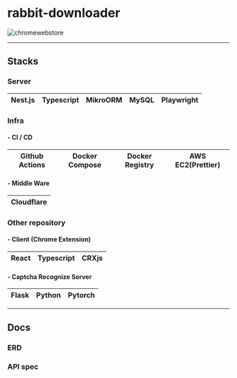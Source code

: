 # rabbit-downloader
![chromewebstore](https://github.com/user-attachments/assets/472d7264-eb87-4ec7-b277-87c4cdc140e2)

---

## Stacks

### Server
| Nest.js | Typescript | MikroORM | MySQL | Playwright |
|:-------:|:----------:|:--------:|:-----:|:----------:|

### Infra

#### - CI / CD
| Github Actions | Docker Compose | Docker Registry | AWS EC2(Prettier) |
|:--------------:|:--------------:|:---------------:|:-----------------:|

#### - Middle Ware
| Cloudflare |
|:----------:|

### Other repository

#### - Client (Chrome Extension)
| React | Typescript | CRXjs | 
|:-----:|:----------:|:-----:|

#### - Captcha Recognize Server
| Flask | Python | Pytorch |
|:-----:|:------:|:--------|

---

## Docs

### ERD

### API spec
